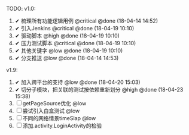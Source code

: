 TODO:
   v1.0:
   
   1. ✔ 梳理所有功能逻辑用例 @critical @done (18-04-14 14:52)  
   2. ✔ 引入Jenkins @critical @done (18-04-19 10:10)
   3. ✔ 驱动脚本  @high @done (18-04-19 10:10)
   4. ✔ 压力测试脚本 @critical @done (18-04-19 10:10)
   5. ✔ 其他关键字 @low @done (18-04-19 10:10)
   6. ✔ 分支推送 @low @done (18-04-14 14:53)

   v1.9:
   
  1.  ✔ 加入跨平台的支持 @low @done (18-04-20 15:03)
  2.  ✔ 切分子模块，把关联的测试按依赖重新划分 @high @done (18-04-23 15:38)
  3. ☐  getPageSource优化 @low
  4. ☐ 尝试引入白盒测试 @low
  5. ☐ 不同的网络情景timeSlap @low
  6. ☐ 添加.activity.LoginActivity的检验
  